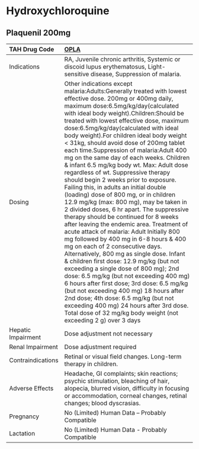 # Hydroxychloroquine

## Plaquenil 200mg

| TAH Drug Code      | [OPLA](https://www.tahsda.org.tw/drugs/hissearch.php?drug_code=OPLA)                                                                                                                                                                                                                                                                                                                                                                                                                                                                                                                                                                                                                                                                                                                                                                                                                                                                                                                                                                                                                                                                                                                                                                                                                                                                                                                                 |
|:-------------------|:-----------------------------------------------------------------------------------------------------------------------------------------------------------------------------------------------------------------------------------------------------------------------------------------------------------------------------------------------------------------------------------------------------------------------------------------------------------------------------------------------------------------------------------------------------------------------------------------------------------------------------------------------------------------------------------------------------------------------------------------------------------------------------------------------------------------------------------------------------------------------------------------------------------------------------------------------------------------------------------------------------------------------------------------------------------------------------------------------------------------------------------------------------------------------------------------------------------------------------------------------------------------------------------------------------------------------------------------------------------------------------------------------------|
| Indications        | RA, Juvenile chronic arthritis, Systemic or discoid lupus erythematosus, Light-sensitive disease, Suppression of malaria.                                                                                                                                                                                                                                                                                                                                                                                                                                                                                                                                                                                                                                                                                                                                                                                                                                                                                                                                                                                                                                                                                                                                                                                                                                                                            |
| Dosing             | Other indications except malaria:Adults:Generally treated with lowest effective dose. 200mg or 400mg daily, maximum dose:6.5mg/kg/day(calculated with ideal body weight).Children:Should be treated with lowest effective dose, maximum dose:6.5mg/kg/day(calculated with ideal body weight).For children ideal body weight < 31kg, should avoid dose of 200mg tablet each time.Suppression of malaria:Adult 400 mg on the same day of each weeks. Children & infant 6.5 mg/kg body wt. Max: Adult dose regardless of wt. Suppressive therapy should begin 2 weeks prior to exposure. Failing this, in adults an initial double (loading) dose of 800 mg, or in children 12.9 mg/kg (max: 800 mg), may be taken in 2 divided doses, 6 hr apart. The suppressive therapy should be continued for 8 weeks after leaving the endemic area. Treatment of acute attack of malaria: Adult Initially 800 mg followed by 400 mg in 6-8 hours & 400 mg on each of 2 consecutive days. Alternatively, 800 mg as single dose. Infant & children first dose: 12.9 mg/kg (but not exceeding a single dose of 800 mg); 2nd dose: 6.5 mg/kg (but not exceeding 400 mg) 6 hours after first dose; 3rd dose: 6.5 mg/kg (but not exceeding 400 mg) 18 hours after 2nd dose; 4th dose: 6.5 mg/kg (but not exceeding 400 mg) 24 hours after 3rd dose. Total dose of 32 mg/kg body weight (not exceeding 2 g) over 3 days |
| Hepatic Impairment | Dose adjustment not necessary                                                                                                                                                                                                                                                                                                                                                                                                                                                                                                                                                                                                                                                                                                                                                                                                                                                                                                                                                                                                                                                                                                                                                                                                                                                                                                                                                                        |
| Renal Impairment   | Dose adjustment required                                                                                                                                                                                                                                                                                                                                                                                                                                                                                                                                                                                                                                                                                                                                                                                                                                                                                                                                                                                                                                                                                                                                                                                                                                                                                                                                                                             |
| Contraindications  | Retinal or visual field changes. Long-term therapy in children.                                                                                                                                                                                                                                                                                                                                                                                                                                                                                                                                                                                                                                                                                                                                                                                                                                                                                                                                                                                                                                                                                                                                                                                                                                                                                                                                      |
| Adverse Effects    | Headache, GI complaints; skin reactions; psychic stimulation, bleaching of hair, alopecia, blurred vision, difficulty in focusing or accommodation, corneal changes, retinal changes; blood dyscrasias.                                                                                                                                                                                                                                                                                                                                                                                                                                                                                                                                                                                                                                                                                                                                                                                                                                                                                                                                                                                                                                                                                                                                                                                              |
| Pregnancy          | No (Limited) Human Data – Probably Compatible                                                                                                                                                                                                                                                                                                                                                                                                                                                                                                                                                                                                                                                                                                                                                                                                                                                                                                                                                                                                                                                                                                                                                                                                                                                                                                                                                        |
| Lactation          | No (Limited) Human Data - Probably Compatible                                                                                                                                                                                                                                                                                                                                                                                                                                                                                                                                                                                                                                                                                                                                                                                                                                                                                                                                                                                                                                                                                                                                                                                                                                                                                                                                                        |

